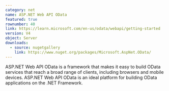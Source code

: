 ```yaml
---
category: net
name: ASP.NET Web API OData
featured: true
rownumber: 40
link: https://learn.microsoft.com/en-us/odata/webapi/getting-started
version: V4
object: Server
downloads:
  - source: nugetgallery
    link: https://www.nuget.org/packages/Microsoft.AspNet.OData/
---
```

ASP.NET Web API OData is a framework that makes it easy to build OData services that reach a broad range of clients, including browsers and mobile devices. ASP.NET Web API OData is an ideal platform for building OData applications on the .NET Framework.  
